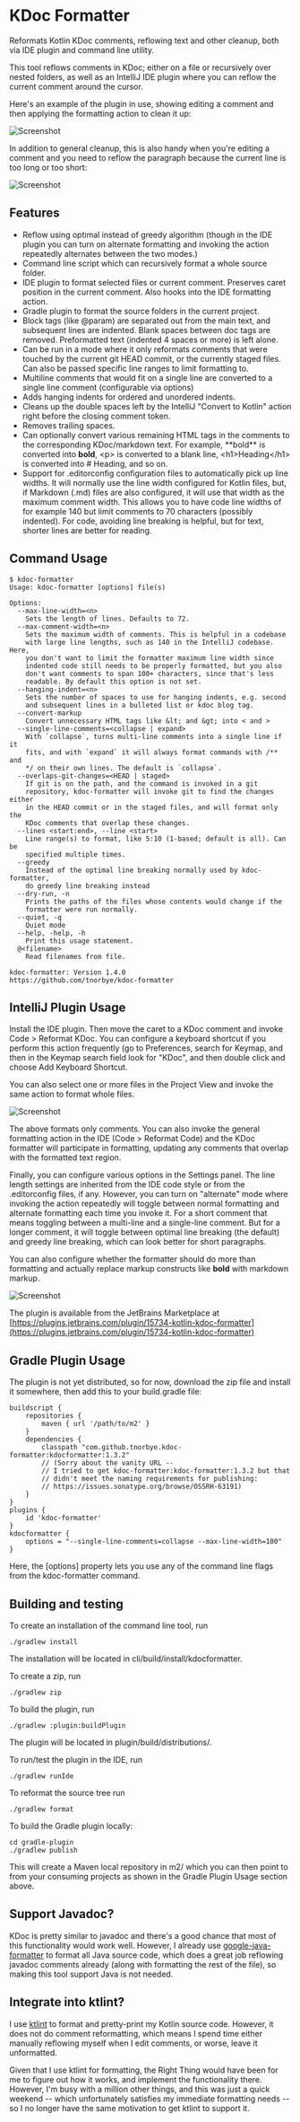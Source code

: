 KDoc Formatter
==============

Reformats Kotlin KDoc comments, reflowing text and other cleanup,
both via IDE plugin and command line utility.

This tool reflows comments in KDoc; either on a file or recursively
over nested folders, as well as an IntelliJ IDE plugin where you can
reflow the current comment around the cursor.

Here's an example of the plugin in use, showing editing a comment and
then applying the formatting action to clean it up:

![Screenshot](cleanup.gif)

In addition to general cleanup, this is also handy when you're editing
a comment and you need to reflow the paragraph because the current line
is too long or too short:

![Screenshot](modify-line.gif)

Features
--------
* Reflow using optimal instead of greedy algorithm (though in the IDE
  plugin you can turn on alternate formatting and invoking
  the action repeatedly alternates between the two modes.)
* Command line script which can recursively format a whole source
  folder.
* IDE plugin to format selected files or current comment. Preserves
  caret position in the current comment. Also hooks into the IDE
  formatting action.
* Gradle plugin to format the source folders in the current project.
* Block tags (like @param) are separated out from the main text, and
  subsequent lines are indented. Blank spaces
  between doc tags are removed. Preformatted text
  (indented 4 spaces or more) is left alone.
* Can be run in a mode where it only reformats comments that were
  touched by the current git HEAD commit, or the
  currently staged files. Can also be passed
  specific line ranges to limit formatting to.
* Multiline comments that would fit on a single line are converted to
  a single line comment (configurable via options)
* Adds hanging indents for ordered and unordered indents.
* Cleans up the double spaces left by the IntelliJ "Convert to
  Kotlin" action right before the closing comment token.
* Removes trailing spaces.
* Can optionally convert various remaining HTML tags in the comments
  to the corresponding KDoc/markdown text. For example, \*\*bold**
  is converted into **bold**, \<p> is converted to a blank line,
  \<h1>Heading\</h1> is converted into # Heading, and so on.
* Support for .editorconfig configuration files to automatically pick
  up line widths. It will normally use the line width configured for
  Kotlin files, but, if Markdown (.md) files are also configured, it
  will use that width as the maximum comment width. This allows you
  to have code line widths of for example 140 but limit comments to
  70 characters (possibly indented). For code, avoiding line breaking
  is helpful, but for text, shorter lines are better for reading.

Command Usage
-------------

```
$ kdoc-formatter
Usage: kdoc-formatter [options] file(s)

Options:
  --max-line-width=<n>
    Sets the length of lines. Defaults to 72.
  --max-comment-width=<n>
    Sets the maximum width of comments. This is helpful in a codebase
    with large line lengths, such as 140 in the IntelliJ codebase. Here,
    you don't want to limit the formatter maximum line width since
    indented code still needs to be properly formatted, but you also
    don't want comments to span 100+ characters, since that's less
    readable. By default this option is not set.
  --hanging-indent=<n>
    Sets the number of spaces to use for hanging indents, e.g. second
    and subsequent lines in a bulleted list or kdoc blog tag.
  --convert-markup
    Convert unnecessary HTML tags like &lt; and &gt; into < and >
  --single-line-comments=<collapse | expand>
    With `collapse`, turns multi-line comments into a single line if it
    fits, and with `expand` it will always format commands with /** and
    */ on their own lines. The default is `collapse`.
  --overlaps-git-changes=<HEAD | staged>
    If git is on the path, and the command is invoked in a git
    repository, kdoc-formatter will invoke git to find the changes either
    in the HEAD commit or in the staged files, and will format only the
    KDoc comments that overlap these changes.
  --lines <start:end>, --line <start>
    Line range(s) to format, like 5:10 (1-based; default is all). Can be
    specified multiple times.
  --greedy
    Instead of the optimal line breaking normally used by kdoc-formatter,
    do greedy line breaking instead
  --dry-run, -n
    Prints the paths of the files whose contents would change if the
    formatter were run normally.
  --quiet, -q
    Quiet mode
  --help, -help, -h
    Print this usage statement.
  @<filename>
    Read filenames from file.

kdoc-formatter: Version 1.4.0
https://github.com/tnorbye/kdoc-formatter
```

IntelliJ Plugin Usage
---------------------
Install the IDE plugin. Then move the caret to a KDoc comment and
invoke Code > Reformat KDoc. You can configure a keyboard shortcut
if you perform this action frequently (go to Preferences, search for
Keymap, and then in the Keymap search field look for "KDoc", and then
double click and choose Add Keyboard Shortcut.

You can also select one or more files in the Project View and invoke
the same action to format whole files.

![Screenshot](screenshot.png)

The above formats only comments. You can also invoke the general
formatting action in the IDE (Code > Reformat Code) and the KDoc formatter
will participate in formatting, updating any comments that overlap
with the formatted text region.

Finally, you can configure various options in the Settings panel. The
line length settings are inherited from the IDE code style or from
the .editorconfig files, if any. However, you can turn on "alternate"
mode where invoking the action repeatedly will toggle between normal
formatting and alternate formatting each time you invoke it. For
a short comment that means toggling between a multi-line and a
single-line comment. But for a longer comment, it will toggle between
optimal line breaking (the default) and greedy line breaking, which
can look better for short paragraphs.

You can also configure whether the formatter should do more than
formatting and actually replace markup constructs like **bold** with
markdown markup.

![Screenshot](screenshot-settings.png)

The plugin is available from the JetBrains Marketplace at
[https://plugins.jetbrains.com/plugin/15734-kotlin-kdoc-formatter](https://plugins.jetbrains.com/plugin/15734-kotlin-kdoc-formatter)

Gradle Plugin Usage
-------------------
The plugin is not yet distributed, so for now, download the zip file
and install it somewhere, then add this to your build.gradle file:

```
buildscript {
    repositories {
        maven { url '/path/to/m2' }
    }
    dependencies {
        classpath "com.github.tnorbye.kdoc-formatter:kdocformatter:1.3.2"
        // (Sorry about the vanity URL --
        // I tried to get kdoc-formatter:kdoc-formatter:1.3.2 but that
        // didn't meet the naming requirements for publishing:
        // https://issues.sonatype.org/browse/OSSRH-63191)
    }
}
plugins {
    id 'kdoc-formatter'
}
kdocformatter {
    options = "--single-line-comments=collapse --max-line-width=100"
}
```

Here, the [options] property lets you use any of the command line
flags from the kdoc-formatter command.

Building and testing
--------------------
To create an installation of the command line tool, run

```
./gradlew install
```

The installation will be located in cli/build/install/kdocformatter.

To create a zip, run

```
./gradlew zip
```

To build the plugin, run

```
./gradlew :plugin:buildPlugin
```

The plugin will be located in plugin/build/distributions/.

To run/test the plugin in the IDE, run

```
./gradlew runIde
```

To reformat the source tree run

```
./gradlew format
```

To build the Gradle plugin locally:

```
cd gradle-plugin
./gradlew publish
```

This will create a Maven local repository in m2/ which you can then
point to from your consuming projects as shown in the Gradle Plugin
Usage section above.

Support Javadoc?
----------------
KDoc is pretty similar to javadoc and there's a good chance that
most of this functionality would work well. However, I already use
[google-java-formatter](https://github.com/google/google-java-format)
to format all Java source code, which does a great job reflowing
javadoc comments already (along with formatting the rest of
the file), so making this tool support Java is not needed.

Integrate into ktlint?
----------------------
I use [ktlint](https://github.com/pinterest/ktlint) to format and
pretty-print my Kotlin source code. However, it does not do comment
reformatting, which means I spend time either manually reflowing
myself when I edit comments, or worse, leave it unformatted.

Given that I use ktlint for formatting, the Right Thing would
have been for me to figure out how it works, and implement the
functionality there. However, I'm busy with a million other things,
and this was just a quick weekend -- which unfortunately satisfies my
immediate formatting needs -- so I no longer have the same motivation
to get ktlint to support it.
